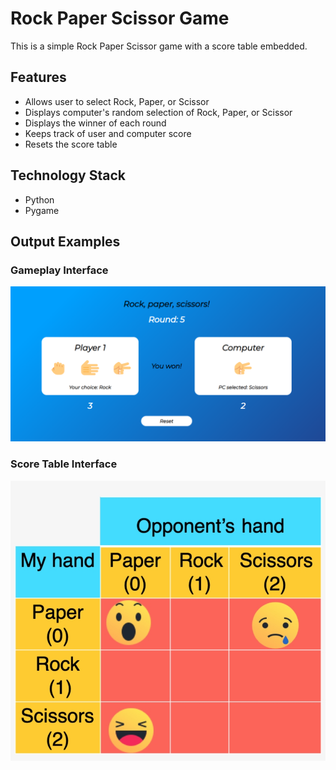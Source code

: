 <!DOCTYPE html>
<html>
  <head>
    <meta charset="UTF-8">
    <title>Rock Paper Scissor Game</title>
  </head>
  <body>
    <h1>Rock Paper Scissor Game</h1>
    <p>This is a simple Rock Paper Scissor game with a score table embedded.</p>
    <h2>Features</h2>
    <ul>
      <li>Allows user to select Rock, Paper, or Scissor</li>
      <li>Displays computer's random selection of Rock, Paper, or Scissor</li>
      <li>Displays the winner of each round</li>
      <li>Keeps track of user and computer score</li>
      <li>Resets the score table</li>
    </ul>
    <h2>Technology Stack</h2>
    <ul>
      <li>Python</li>
      <li>Pygame</li>
    </ul>
    <h2>Output Examples</h2>
    <h3>Gameplay Interface</h3>
    <img src="gameplay_interface.png" alt="Gameplay Interface">
    <h3>Score Table Interface</h3>
    <img src="score_table_interface.png" alt="Score Table Interface">
  </body>
</html>
